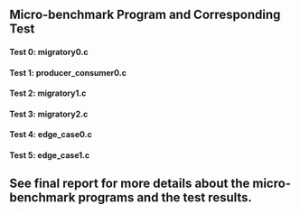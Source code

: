 ## Micro-benchmark Program and Corresponding Test

#### Test 0: __migratory0.c__
#### Test 1: __producer_consumer0.c__
#### Test 2: __migratory1.c__
#### Test 3: __migratory2.c__
#### Test 4: __edge_case0.c__
#### Test 5: __edge_case1.c__

## See final report for more details about the micro-benchmark programs and the test results.
